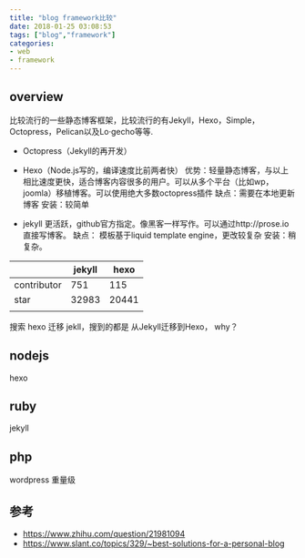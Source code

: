 ```yaml
---
title: "blog framework比较"
date: 2018-01-25 03:08:53
tags: ["blog","framework"]
categories:
- web
- framework
---
```



## overview

比较流行的一些静态博客框架，比较流行的有Jekyll，Hexo，Simple，Octopress，Pelican以及Lo·gecho等等.


- Octopress（Jekyll的再开发）
- Hexo（Node.js写的，编译速度比前两者快）
优势：轻量静态博客，与以上相比速度更快，适合博客内容很多的用户。可以从多个平台（比如wp，joomla）移植博客。可以使用绝大多数octopress插件
缺点：需要在本地更新博客
安装：较简单

- jekyll 更活跃，github官方指定。像黑客一样写作。可以通过http://prose.io直接写博客。
缺点： 模板基于liquid template engine，更改较复杂
安装：稍复杂。

|             | jekyll | hexo  |
|-------------|--------|-------|
| contributor | 751    | 115   |
| star        | 32983  | 20441 |
|             |        |       |


搜索 hexo 迁移 jekll，搜到的都是
从Jekyll迁移到Hexo， why？

## nodejs

hexo


## ruby
jekyll

## php
wordpress
重量级


## 参考
- https://www.zhihu.com/question/21981094
- https://www.slant.co/topics/329/~best-solutions-for-a-personal-blog

